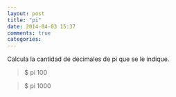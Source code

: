 ```yaml
---
layout: post
title: "pi"
date: 2014-04-03 15:37
comments: true
categories: 
---
```

Calcula la cantidad de decimales de pi que se le indique.

>$ pi 100

>$ pi 1000

